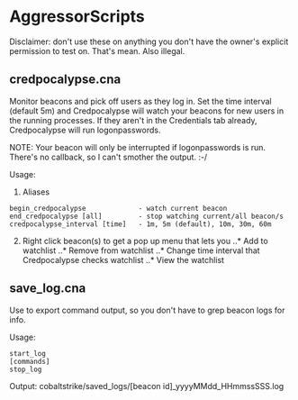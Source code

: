 # AggressorScripts

Disclaimer: don't use these on anything you don't have the owner's explicit permission to test on. That's mean. Also illegal. 

## credpocalypse.cna
Monitor beacons and pick off users as they log in. Set the time interval (default 5m) and Credpocalypse will watch your beacons for new users in the running processes. If they aren't in the Credentials tab already, Credpocalypse will run logonpasswords.

NOTE: Your beacon will only be interrupted if logonpasswords is run. There's no callback, so I can't smother the output. :-/ 

Usage:
1. Aliases
```
begin_credpocalypse				- watch current beacon
end_credpocalypse [all]			- stop watching current/all beacon/s
credpocalypse_interval [time]	- 1m, 5m (default), 10m, 30m, 60m
```

2. Right click beacon(s) to get a pop up menu that lets you 
..* Add to watchlist
..* Remove from watchlist
..* Change time interval that Credpocalypse checks watchlist
..* View the watchlist 

## save_log.cna 
Use to export command output, so you don't have to grep beacon logs for info.

Usage:
```
start_log
[commands]
stop_log
```

Output:
	cobaltstrike/saved_logs/[beacon id]_yyyyMMdd_HHmmssSSS.log
